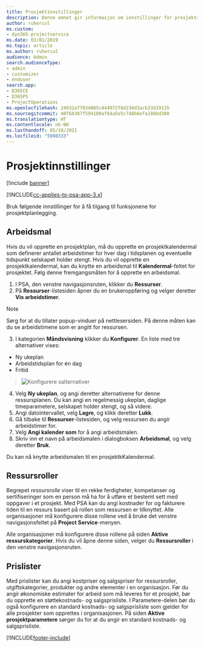 ```yaml
---
title: Prosjektinnstillinger
description: Denne emnet gir informasjon om innstillinger for prosjektstyring.
author: ruhercul
ms.custom:
- dyn365-projectservice
ms.date: 03/01/2019
ms.topic: article
ms.author: ruhercul
audience: Admin
search.audienceType:
- admin
- customizer
- enduser
search.app:
- D365CE
- D365PS
- ProjectOperations
ms.openlocfilehash: 24032a77834005c444972f8d234d3acb33d19135
ms.sourcegitcommit: 40f68387f594180af64a5e5c748b6efa188bd300
ms.translationtype: HT
ms.contentlocale: nb-NO
ms.lasthandoff: 05/10/2021
ms.locfileid: "5998333"
---
```

# <a name="project-settings"></a>Prosjektinnstillinger

[!include [banner](../includes/psa-now-project-operations.md)]

[!INCLUDE[cc-applies-to-psa-app-3.x](../includes/cc-applies-to-psa-app-3x.md)]

Bruk følgende innstillinger for å få tilgang til funksjonene for prosjektplanlegging.

## <a name="work-template"></a>Arbeidsmal

Hvis du vil opprette en prosjektplan, må du opprette en prosjektkalendermal som definerer antallet arbeidstimer for hver dag i tidsplanen og eventuelle tidspunkt selskapet holder stengt. Hvis du vil opprette en prosjektkalendermal, kan du knytte en arbeidsmal til **Kalendermal**-feltet for prosjektet. Følg denne fremgangsmåten for å opprette en arbeidsmal.

1. I PSA, den venstre navigasjonsruten, klikker du **Ressurser**. 
2. På **Ressurser**-listesiden åpner du en brukeroppføring og velger deretter **Vis arbeidstimer**.

  > [!NOTE]
  > Sørg for at du tillater popup-vinduer på nettlesersiden. På denne måten kan du se arbeidstimene som er angitt for ressursen.
  
3. I kategorien **Måndsvisning** klikker du **Konfigurer**. En liste med tre alternativer vises: 

  - Ny ukeplan
  - Arbeidstidsplan for én dag
  - Fritid

> ![Konfigurere salternativer](media/project-13.png)

4. Velg **Ny ukeplan**, og angi deretter alternativene for denne ressursplanen. Du kan angi en regelmessig ukeplan, daglige timeparametere, selskapet holder stengt, og så videre.
5. Angi datointervallet, velg **Lagre**, og klikk deretter **Lukk**. 
6. Gå tilbake til **Ressurser**-listesiden, og velg ressursen du angir arbeidstimer for. 
7. Velg **Angi kalender som** for å angi arbeidsmalen. 
8. Skriv inn et navn på arbeidsmalen i dialogboksen **Arbeidsmal**, og velg deretter **Bruk**. 

Du kan nå knytte arbeidsmalen til en prosjektkKalendermal.

## <a name="resource-roles"></a>Ressursroller

Begrepet *ressursrolle* viser til en rekke ferdigheter, kompetanser og sertifiseringer som en person må ha for å utføre et bestemt sett med oppgaver i et prosjekt. Med PSA kan du angi kostnader for og fakturere tiden til en ressurs basert på rollen som ressursen er tilknyttet. Alle organisasjoner må konfigurere disse rollene ved å bruke det venstre navigasjonsfeltet på **Project Service**-menyen.

Alle organisasjoner må konfigurere disse rollene på siden **Aktive ressurskategorier**. Hvis du vil åpne denne siden, velger du **Ressursroller** i den venstre navigasjonsruten.

## <a name="price-lists"></a>Prislister

Med prislister kan du angi kostpriser og salgspriser for ressursroller, utgiftskategorier, produkter og andre elementer i en organisasjon. Før du angir økonomiske estimater for arbeid som må leveres for et prosjekt, bør du opprette en støttekostnads- og salgsprisliste. I Parametere-delen bør du også konfigurere en standard kostnads- og salgsprisliste som gjelder for alle prosjekter som opprettes i organisasjonen. På siden **Aktive prosjektparametere** sørger du for at du angir en standard kostnads- og salgsprisliste.


[!INCLUDE[footer-include](../includes/footer-banner.md)]